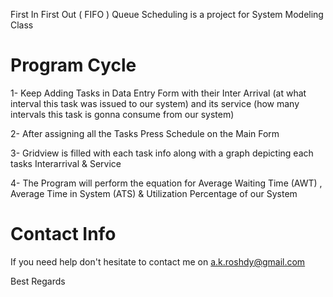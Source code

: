 
First In First Out ( FIFO ) Queue Scheduling is a project for System Modeling Class

# Program Cycle

1- Keep Adding Tasks in Data Entry Form with their Inter Arrival (at what interval this task was issued to our system)  and its service (how many intervals this task is gonna consume from our system)

2- After assigning all the Tasks Press Schedule  on the Main Form

3- Gridview is filled with each task info along with a graph depicting each tasks Interarrival & Service

4- The Program will perform the equation for Average Waiting Time (AWT) , Average Time in System (ATS)  & Utilization Percentage of our System

# Contact Info

If you need help don't hesitate to contact me on a.k.roshdy@gmail.com

Best Regards
